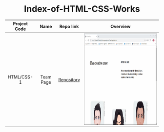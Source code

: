 # 
<h1 align="center">Index-of-HTML-CSS-Works</h1>  
  
  | Project Code | Name     | Repo link                                                      | Overview                            |
  |:--------------:|:--------:|:--------------------------------------------------------------:|:------------------------------------:|
  |HTML/CSS-1     |Team Page| [Repository](https://github.com/marntext/Team-Page)|<img src="img/Crew.gif" height="300">|
